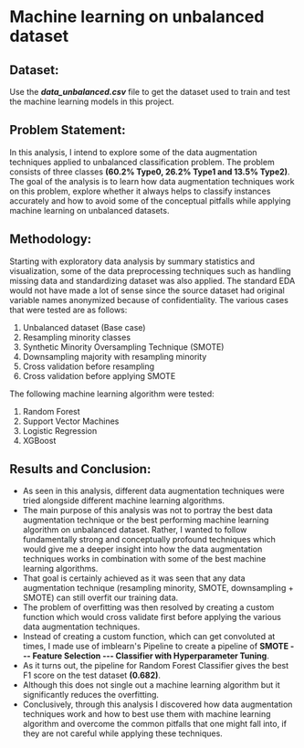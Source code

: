 # Machine learning on unbalanced dataset

## Dataset:
Use the _**data_unbalanced.csv**_ file to get the dataset used to train and test the machine learning models in this project.

## Problem Statement:
In this analysis, I intend to explore some of the data augmentation techniques applied to unbalanced classification problem. The problem consists of three classes **(60.2% Type0, 26.2% Type1 and 13.5% Type2)**. The goal of the analysis is to learn how data augmentation techniques work on this problem, explore whether it always helps to classify instances accurately and how to avoid some of the conceptual pitfalls while applying machine learning on unbalanced datasets.


## Methodology:
Starting with exploratory data analysis by summary statistics and visualization, some of the data preprocessing techniques such as handling missing data and standardizing dataset was also applied. The standard EDA would not have made a lot of sense since the source dataset had original variable names anonymized because of confidentiality. The various cases that were tested are as follows:
1) Unbalanced dataset (Base case)
2) Resampling minority classes
3) Synthetic Minority Oversampling Technique (SMOTE)
4) Downsampling majority with resampling minority
5) Cross validation before resampling
6) Cross validation before applying SMOTE

The following machine learning algorithm were tested:
1) Random Forest
2) Support Vector Machines
3) Logistic Regression
4) XGBoost


## Results and Conclusion:
- As seen in this analysis, different data augmentation techniques were tried alongside different machine learning algorithms.
- The main purpose of this analysis was not to portray the best data augmentation technique or the best performing machine learning algorithm on unbalanced dataset. Rather, I wanted to follow fundamentally strong and conceptually profound techniques which would give me a deeper insight into how the data augmentation techniques works in combination with some of the best machine learning algorithms.
- That goal is certainly achieved as it was seen that any data augmentation technique (resampling minority, SMOTE, downsampling + SMOTE) can still overfit our training data.
- The problem of overfitting was then resolved by creating a custom function which would cross validate first before applying the various data augmentation techniques.
-  Instead of creating a custom function, which can get convoluted at times, I made use of imblearn's Pipeline to create a pipeline of **SMOTE --- Feature Selection --- Classifier with Hyperparameter Tuning**.
-  As it turns out, the pipeline for Random Forest Classifier gives the best F1 score on the test dataset **(0.682)**.
- Although this does not single out a machine learning algorithm but it significantly reduces the overfitting.
- Conclusively, through this analysis I discovered how data augmentation techniques work and how to best use them with machine learning algorithm and overcome the common pitfalls that one might fall into, if they are not careful while applying these techniques.
